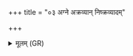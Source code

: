 +++
title = "०३ अग्ने अक्रव्यान् निष्क्रव्यादम्"

+++
<details><summary>मूलम् (GR)</summary>

अग्ने अक्रव्यान् निष्क्रव्यादं नुदा देवजनं वह ॥
</details>